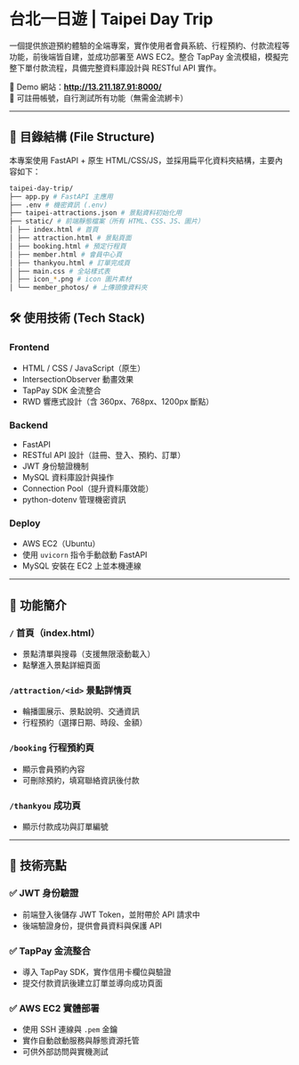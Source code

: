 # 台北一日遊 | Taipei Day Trip

一個提供旅遊預約體驗的全端專案，實作使用者會員系統、行程預約、付款流程等功能，前後端皆自建，並成功部署至 AWS EC2。整合 TapPay 金流模組，模擬完整下單付款流程，具備完整資料庫設計與 RESTful API 實作。

🔗 Demo 網站：**http://13.211.187.91:8000/**  
🔐 可註冊帳號，自行測試所有功能（無需金流綁卡）

---

## 📁 目錄結構 (File Structure)
本專案使用 FastAPI + 原生 HTML/CSS/JS，並採用扁平化資料夾結構，主要內容如下：
```bash
taipei-day-trip/
├── app.py # FastAPI 主應用
├── .env # 機密資訊 (.env)
├── taipei-attractions.json # 景點資料初始化用
├── static/ # 前端靜態檔案（所有 HTML、CSS、JS、圖片）
│ ├── index.html # 首頁
│ ├── attraction.html # 景點頁面
│ ├── booking.html # 預定行程頁
│ ├── member.html # 會員中心頁
│ ├── thankyou.html # 訂單完成頁
│ ├── main.css # 全站樣式表
│ ├── icon_*.png # icon 圖片素材
│ └── member_photos/ # 上傳頭像資料夾
```

## 🛠 使用技術 (Tech Stack)

### Frontend
- HTML / CSS / JavaScript（原生）
- IntersectionObserver 動畫效果
- TapPay SDK 金流整合
- RWD 響應式設計（含 360px、768px、1200px 斷點）

### Backend
- FastAPI 
- RESTful API 設計（註冊、登入、預約、訂單）
- JWT 身份驗證機制
- MySQL 資料庫設計與操作
- Connection Pool（提升資料庫效能）
- python-dotenv 管理機密資訊

### Deploy
- AWS EC2（Ubuntu）
- 使用 `uvicorn` 指令手動啟動 FastAPI 
- MySQL 安裝在 EC2 上並本機連線
---

## 🧩 功能簡介

### `/` 首頁（index.html）
- 景點清單與搜尋（支援無限滾動載入）
- 點擊進入景點詳細頁面

### `/attraction/<id>` 景點詳情頁
- 輪播圖展示、景點說明、交通資訊
- 行程預約（選擇日期、時段、金額）

### `/booking` 行程預約頁
- 顯示會員預約內容
- 可刪除預約，填寫聯絡資訊後付款

### `/thankyou` 成功頁
- 顯示付款成功與訂單編號

---

## 🧪 技術亮點

### ✅ JWT 身份驗證
- 前端登入後儲存 JWT Token，並附帶於 API 請求中
- 後端驗證身份，提供會員資料與保護 API

### ✅ TapPay 金流整合
- 導入 TapPay SDK，實作信用卡欄位與驗證
- 提交付款資訊後建立訂單並導向成功頁面

### ✅ AWS EC2 實體部署
- 使用 SSH 連線與 `.pem` 金鑰
- 實作自動啟動服務與靜態資源托管
- 可供外部訪問與實機測試
